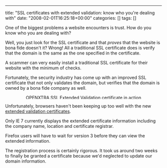 ---
title: "SSL certificates with extended validation: know who you're dealing with"
date: "2008-02-01T16:25:18+00:00"
categories: []
tags: []

One of the biggest problems a website encounters is trust. How do you know who you are dealing with?

Well, you just look for the SSL certificate and that <em>proves</em> that the website is bona fide doesn't it? Wrong! All a traditional SSL certificate does is verify that the domain is the same as the one specified in the certificate.

A scammer can very easily install a traditional SSL certificate for their website with the minimum of checks.

Fortunately, the security industry has come up with an improved SSL certificate that not only validates the domain, but verifies that the domain is owned by a bona fide company as well.
<p align="center"><a href="http://techteapot.com/wp-content/uploads/2008/02/sslevlg.JPG"><img src="http://techteapot.com/wp-content/uploads/2008/02/sslev-small.jpg" alt="OPENXTRA SSL Extended Validation certificate in action" border="0" height="13" width="450" /></a></p>
Unfortunately, browsers haven't been keeping up too well with the new <a href="http://en.wikipedia.org/wiki/Extended_Validation_Certificate">extended validation certificates</a>.

Only IE 7 currently displays the extended certificate information including the company name, location and certificate registrar.

Firefox users will have to wait for version 3 before they can view the extended information.

The registration process is certainly rigorous. It took us around two weeks to finally be granted a certificate because we'd neglected to update our domain information.
